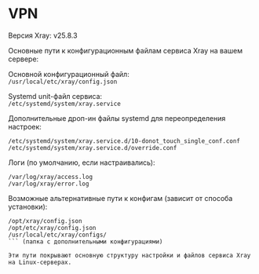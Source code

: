 # VPN
Версия Xray: v25.8.3

Основные пути к конфигурационным файлам сервиса Xray на вашем сервере:

Основной конфигурационный файл:  
`/usr/local/etc/xray/config.json`

Systemd unit-файл сервиса:  
`/etc/systemd/system/xray.service`

Дополнительные дроп-ин файлы systemd для переопределения настроек:  
```
/etc/systemd/system/xray.service.d/10-donot_touch_single_conf.conf 
/etc/systemd/system/xray.service.d/override.conf
```

Логи (по умолчанию, если настраивались):  
```
/var/log/xray/access.log  
/var/log/xray/error.log
```

Возможные альтернативные пути к конфигам (зависит от способа установки):  
```
/opt/xray/config.json  
/opt/etc/xray/config.json  
/usr/local/etc/xray/configs/
``` (папка с дополнительными конфигурациями)

Эти пути покрывают основную структуру настройки и файлов сервиса Xray на Linux-серверах.
